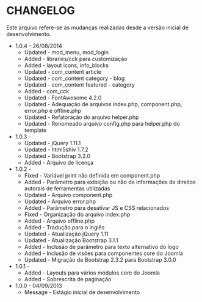CHANGELOG
=============

Este arquivo refere-se às mudanças realizadas desde a versão inicial de desenvolvimento.

* 1.0.4 - 26/08/2014
  * Updated - mod_menu, mod_login
  * Added - libraries/cck para customização
  * Added - layout icons, info_blocks
  * Updated - com_content article
  * Updated - com_content category - blog
  * Updated - com_content featured - category
  * Added - com_cck
  * Updated - FontAwesome 4.2.0
  * Updated - Adequação de arquivos index.php, component.php, error.php e offline.php
  * Updated - Refatoração do arquivo helper.php
  * Updated - Renomeado arquivo config.php para helper.php do template
* 1.0.3 -
  * Updated - jQuery 1.11.1
  * Updated - html5shiv 1.7.2
  * Updated - Bootstrap 3.2.0
  * Added - Arquivo de licença
* 1.0.2 -
  * Fixed - Variável print não definida em component.php
  * Added - Parâmetro para exibição ou não de informações de direitos autorais de ferramentas utilizadas
  * Updated - Arquivo component.php
  * Updated - Arquivo error.php
  * Added - Parâmetro para desativar JS e CSS relacionados
  * Fixed - Organização do arquivo index.php
  * Added - Arquivo offline.php
  * Added - Tradução para o inglês
  * Updated - Atualização jQuery 1.11
  * Updated - Atualização Bootstrap 3.1.1
  * Added - Inclusão de parâmetro para texto alternativo do logo
  * Added - Inclusão de visões para componentes core do Joomla
  * Updated - Migração de Bootstrap 2.3.2 para Bootstrap 3.0.0
* 1.0.1 -
  * Added - Layouts para vários módulos core do Joomla
  * Added - Sobrescrita de paginação
* 1.0.0 - 04/09/2013
  * Message - Estágio inicial de desenvolvimento